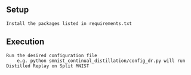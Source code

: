 ## Setup
    Install the packages listed in requirements.txt

## Execution
    Run the desired configuration file
        e.g. python smnist_continual_distillation/config_dr.py will run Distilled Replay on Split MNIST
